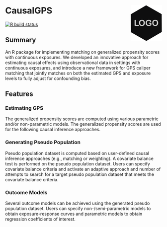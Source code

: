 # CausalGPS  <a href="https://fasrc.github.io/GPSmatching/"><img src="man/figures/png/logo_place_holder.png" align="right" height="115" /></a>

<!-- badges: start -->
[![R build status](https://github.com/FASRC/GPSmatching/workflows/R-CMD-check/badge.svg)](https://github.com/FASRC/CausalGPS/actions)
<!-- badges: end -->


## Summary

An R package for implementing matching on generalized propensity scores with continuous exposures. We developed an innovative approach for estimating causal effects using observational data in settings with continuous exposures, and introduce a new framework for GPS caliper matching that jointly matches on both the estimated GPS and exposure levels to fully adjust for confounding bias.

## Features

### Estimating GPS

The generalized propensity scores are computed using various parametric and/or non-parametric models. The generalized propensity scores are used for the following causal inference approaches. 

### Generating Pseudo Population

Pseudo population dataset is computed based on user-defined causal inference approaches (e.g., matching or weighting). A covariate balance test is performed on the pseudo population dataset. Users can specify covariate balance criteria and activate an adaptive approach and number of attempts to search for a target pseudo population dataset that meets the covariate balance criteria.

###  Outcome Models

Several outcome models can be achieved using the generated pseudo population dataset. Users can specify non-/semi-parametric models to obtain exposure-response curves and parametric models to obtain regression coefficients of interest.
